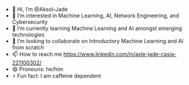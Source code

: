 - 👋 Hi, I’m @Aksol-Jade
- 👀 I’m interested in Machine Learning, AI, Network Engineering, and Cybersecurity
- 🌱 I’m currently learning Machine Learning and AI amongst emerging technologies
- 💞️ I’m looking to collaborate on Introductory Machine Learning and AI from scratch
- 📫 How to reach me https://www.linkedin.com/in/axle-jade-casia-221100302/
- 😄 Pronouns: he/him
- ⚡ Fun fact: I am caffeine dependent

<!---
Aksol-Jade/Aksol-Jade is a ✨ special ✨ repository because its `README.md` (this file) appears on your GitHub profile.
You can click the Preview link to take a look at your changes.
--->
